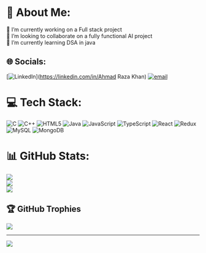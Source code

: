 
# 💫 About Me:
🔭 I’m currently working on a Full stack project<br>👯 I’m looking to collaborate on a fully functional AI project<br>🌱 I’m currently learning DSA in java


## 🌐 Socials:
[![LinkedIn](https://img.shields.io/badge/LinkedIn-%230077B5.svg?logo=linkedin&logoColor=white)](https://linkedin.com/in/Ahmad Raza Khan) [![email](https://img.shields.io/badge/Email-D14836?logo=gmail&logoColor=white)](mailto:razakhan.srt786@gmail.com) 

# 💻 Tech Stack:
![C](https://img.shields.io/badge/c-%2300599C.svg?style=for-the-badge&logo=c&logoColor=white) ![C++](https://img.shields.io/badge/c++-%2300599C.svg?style=for-the-badge&logo=c%2B%2B&logoColor=white) ![HTML5](https://img.shields.io/badge/html5-%23E34F26.svg?style=for-the-badge&logo=html5&logoColor=white) ![Java](https://img.shields.io/badge/java-%23ED8B00.svg?style=for-the-badge&logo=openjdk&logoColor=white) ![JavaScript](https://img.shields.io/badge/javascript-%23323330.svg?style=for-the-badge&logo=javascript&logoColor=%23F7DF1E) ![TypeScript](https://img.shields.io/badge/typescript-%23007ACC.svg?style=for-the-badge&logo=typescript&logoColor=white) ![React](https://img.shields.io/badge/react-%2320232a.svg?style=for-the-badge&logo=react&logoColor=%2361DAFB) ![Redux](https://img.shields.io/badge/redux-%23593d88.svg?style=for-the-badge&logo=redux&logoColor=white) ![MySQL](https://img.shields.io/badge/mysql-4479A1.svg?style=for-the-badge&logo=mysql&logoColor=white) ![MongoDB](https://img.shields.io/badge/MongoDB-%234ea94b.svg?style=for-the-badge&logo=mongodb&logoColor=white)
# 📊 GitHub Stats:
![](https://github-readme-stats.vercel.app/api?username=Ahmadrazakhan-786&theme=radical&hide_border=true&include_all_commits=true&count_private=true)<br/>
![](https://github-readme-streak-stats.herokuapp.com/?user=Ahmadrazakhan-786&theme=radical&hide_border=true)<br/>
![](https://github-readme-stats.vercel.app/api/top-langs/?username=Ahmadrazakhan-786&theme=radical&hide_border=true&include_all_commits=true&count_private=true&layout=compact)

## 🏆 GitHub Trophies
![](https://github-profile-trophy.vercel.app/?username=Ahmadrazakhan-786&theme=radical&no-frame=false&no-bg=true&margin-w=4)

---
[![](https://visitcount.itsvg.in/api?id=Ahmadrazakhan-786&icon=0&color=0)](https://visitcount.itsvg.in)

<!-- Proudly created with GPRM ( https://gprm.itsvg.in ) -->
